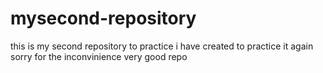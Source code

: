 # mysecond-repository
this is my second repository to practice
i have created to practice it again
sorry for the inconvinience
very good repo
